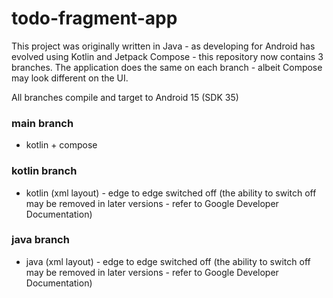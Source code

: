 # todo-fragment-app

This project was originally written in Java - as developing for Android has evolved using Kotlin and
Jetpack Compose - this repository now contains 3 branches. The application does the same on each branch -
albeit Compose may look different on the UI.

All branches compile and target to Android 15 (SDK 35)

### main branch
* kotlin + compose
### kotlin branch
* kotlin (xml layout) - edge to edge switched off (the ability to switch off may be removed in later versions - refer to Google Developer Documentation)
### java branch
* java (xml layout) - edge to edge switched off (the ability to switch off may be removed in later versions - refer to Google Developer Documentation)